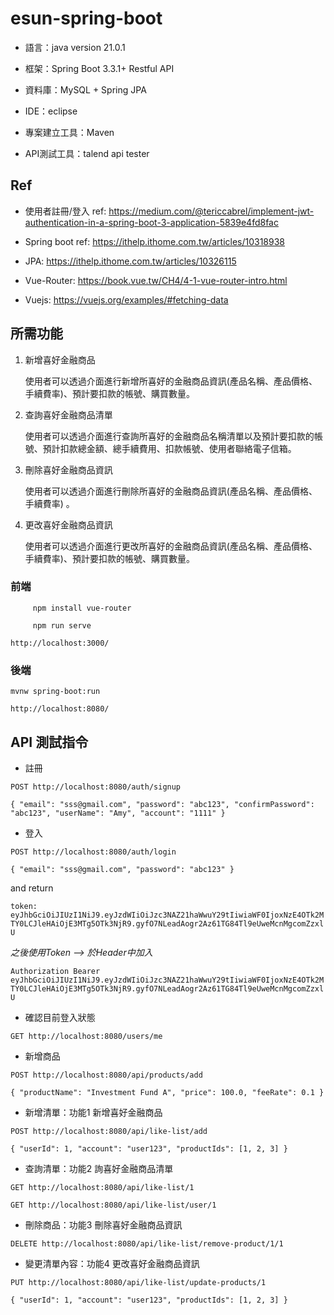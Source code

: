 # esun-spring-boot

- 語言：java version 21.0.1

- 框架：Spring Boot 3.3.1+ Restful API

- 資料庫：MySQL + Spring JPA

- IDE：eclipse

- 專案建立工具：Maven

- API測試工具：talend api tester

## Ref
- 使用者註冊/登入 ref: https://medium.com/@tericcabrel/implement-jwt-authentication-in-a-spring-boot-3-application-5839e4fd8fac

- Spring boot ref: https://ithelp.ithome.com.tw/articles/10318938

- JPA: https://ithelp.ithome.com.tw/articles/10326115

- Vue-Router: https://book.vue.tw/CH4/4-1-vue-router-intro.html

- Vuejs: https://vuejs.org/examples/#fetching-data

## 所需功能

1. 新增喜好金融商品

   使用者可以透過介面進行新增所喜好的金融商品資訊(產品名稱、產品價格、手續費率)、預計要扣款的帳號、購買數量。
3. 查詢喜好金融商品清單

   使用者可以透過介面進行查詢所喜好的金融商品名稱清單以及預計要扣款的帳號、預計扣款總金額、總手續費用、扣款帳號、使用者聯絡電子信箱。
4. 刪除喜好金融商品資訊

   使用者可以透過介面進行刪除所喜好的金融商品資訊(產品名稱、產品價格、手續費率) 。
5. 更改喜好金融商品資訊

   使用者可以透過介面進行更改所喜好的金融商品資訊(產品名稱、產品價格、手續費率)、預計要扣款的帳號、購買數量。
### 前端

         npm install vue-router

         npm run serve

`http://localhost:3000/`

### 後端

`mvnw spring-boot:run`

`http://localhost:8080/`

## API 測試指令

- 註冊

`POST http://localhost:8080/auth/signup`

`{
    "email": "sss@gmail.com",
    "password": "abc123",
    "confirmPassword": "abc123",
    "userName": "Amy",
    "account": "1111"
}`

- 登入

`POST http://localhost:8080/auth/login`

`{
    "email": "sss@gmail.com",
    "password": "abc123"
}`

and return

`token: eyJhbGciOiJIUzI1NiJ9.eyJzdWIiOiJzc3NAZ21haWwuY29tIiwiaWF0IjoxNzE4OTk2MTY0LCJleHAiOjE3MTg5OTk3NjR9.gyfO7NLeadAogr2Az61TG84Tl9eUweMcnMgcomZzxlU`

*之後使用Token --> 於Header中加入*

`Authorization Bearer eyJhbGciOiJIUzI1NiJ9.eyJzdWIiOiJzc3NAZ21haWwuY29tIiwiaWF0IjoxNzE4OTk2MTY0LCJleHAiOjE3MTg5OTk3NjR9.gyfO7NLeadAogr2Az61TG84Tl9eUweMcnMgcomZzxlU`

- 確認目前登入狀態

`GET http://localhost:8080/users/me`

- 新增商品

`POST http://localhost:8080/api/products/add`

`{
    "productName": "Investment Fund A",
    "price": 100.0,
    "feeRate": 0.1
}
`
- 新增清單：功能1 新增喜好金融商品

`POST http://localhost:8080/api/like-list/add`

`{
  "userId": 1,
  "account": "user123",
  "productIds": [1, 2, 3]
}`

- 查詢清單：功能2 詢喜好金融商品清單

`GET http://localhost:8080/api/like-list/1`

`GET http://localhost:8080/api/like-list/user/1`

- 刪除商品：功能3 刪除喜好金融商品資訊

`DELETE http://localhost:8080/api/like-list/remove-product/1/1`

- 變更清單內容：功能4 更改喜好金融商品資訊

`PUT http://localhost:8080/api/like-list/update-products/1`

`{
  "userId": 1,
  "account": "user123",
  "productIds": [1, 2, 3]
}`
